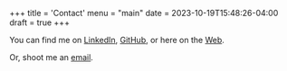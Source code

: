 +++
title = 'Contact'
menu = "main"
date = 2023-10-19T15:48:26-04:00
draft = true
+++

You can find me on [LinkedIn](https://www.linkedin.com/in/soumyadsanyal), [GitHub](https://github.com/soumyadsanyal), or here on the [Web](https://www.soumyadsanyal.com). 

Or, shoot me an [email](mailto:soumya@soumyadsanyal.com).

